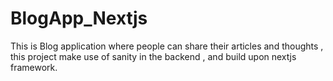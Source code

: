 # BlogApp_Nextjs
This is Blog application where people can share their articles and thoughts , this project make use of sanity in the backend , and build upon nextjs framework.
